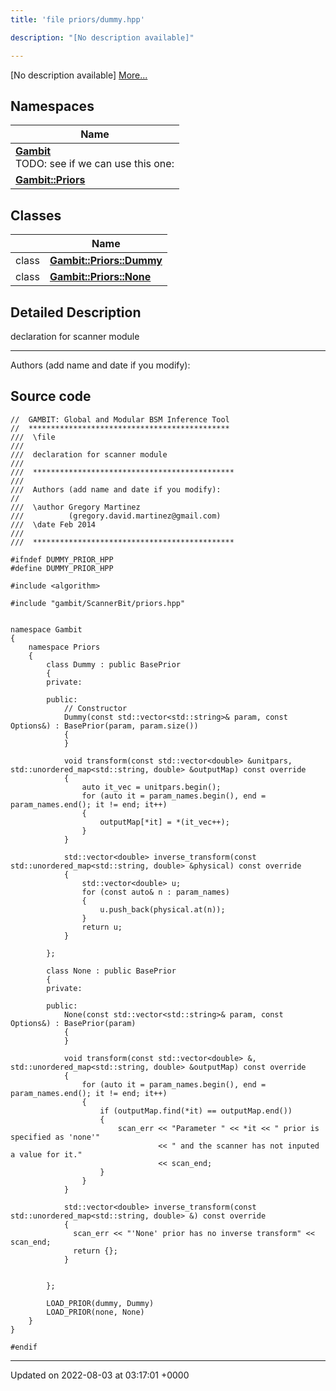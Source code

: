 ```yaml
---
title: 'file priors/dummy.hpp'

description: "[No description available]"

---
```







[No description available] [More...](#detailed-description)

## Namespaces

| Name           |
| -------------- |
| **[Gambit](/documentation/code/main/namespaces/namespacegambit/)** <br>TODO: see if we can use this one:  |
| **[Gambit::Priors](/documentation/code/main/namespaces/namespacegambit_1_1priors/)**  |

## Classes

|                | Name           |
| -------------- | -------------- |
| class | **[Gambit::Priors::Dummy](/documentation/code/main/classes/classgambit_1_1priors_1_1dummy/)**  |
| class | **[Gambit::Priors::None](/documentation/code/main/classes/classgambit_1_1priors_1_1none/)**  |

## Detailed Description


declaration for scanner module



------------------

Authors (add name and date if you modify): 




## Source code

```
//  GAMBIT: Global and Modular BSM Inference Tool
//  *********************************************
///  \file
///
///  declaration for scanner module
///
///  *********************************************
///
///  Authors (add name and date if you modify):
//
///  \author Gregory Martinez
///          (gregory.david.martinez@gmail.com)
///  \date Feb 2014
///
///  *********************************************

#ifndef DUMMY_PRIOR_HPP
#define DUMMY_PRIOR_HPP

#include <algorithm>

#include "gambit/ScannerBit/priors.hpp"


namespace Gambit
{
    namespace Priors
    {
        class Dummy : public BasePrior
        {
        private:

        public:
            // Constructor
            Dummy(const std::vector<std::string>& param, const Options&) : BasePrior(param, param.size())
            {
            }

            void transform(const std::vector<double> &unitpars, std::unordered_map<std::string, double> &outputMap) const override
            {
                auto it_vec = unitpars.begin();
                for (auto it = param_names.begin(), end = param_names.end(); it != end; it++)
                {
                    outputMap[*it] = *(it_vec++);
                }
            }

            std::vector<double> inverse_transform(const std::unordered_map<std::string, double> &physical) const override
            {
                std::vector<double> u;
                for (const auto& n : param_names)
                {
                    u.push_back(physical.at(n));
                }
                return u;
            }

        };

        class None : public BasePrior
        {
        private:

        public:
            None(const std::vector<std::string>& param, const Options&) : BasePrior(param)
            {
            }

            void transform(const std::vector<double> &, std::unordered_map<std::string, double> &outputMap) const override
            {
                for (auto it = param_names.begin(), end = param_names.end(); it != end; it++)
                {
                    if (outputMap.find(*it) == outputMap.end())
                    {
                        scan_err << "Parameter " << *it << " prior is specified as 'none'"
                                 << " and the scanner has not inputed a value for it."
                                 << scan_end;
                    }
                }
            }

            std::vector<double> inverse_transform(const std::unordered_map<std::string, double> &) const override
            {
              scan_err << "'None' prior has no inverse transform" << scan_end;
              return {};
            }


        };

        LOAD_PRIOR(dummy, Dummy)
        LOAD_PRIOR(none, None)
    }
}

#endif
```


-------------------------------

Updated on 2022-08-03 at 03:17:01 +0000
